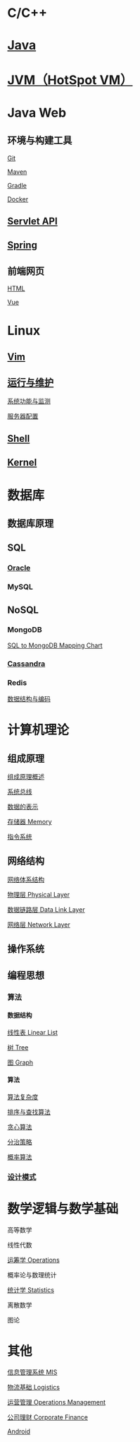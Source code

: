 # C/C++

# [Java](./Java.md)

# [JVM（HotSpot VM）](./JVM.md)

# Java Web

## 环境与构建工具

[Git](./Books/BuildTools/Git.md)

[Maven](./Books/BuildTools/Maven.md)

[Gradle](./Books/BuildTools/Gradle.md)

[Docker](./Books/BuildTools/Docker.md)

## [Servlet API](./Books/Java/Servlet.md)

## [Spring](./Spring.md)

## 前端网页

[HTML](./Books/前端/HTML.md)

[Vue](./Books/前端/Vue.md)

# Linux

## [Vim](./Books/Linux/Vim.md)

## [运行与维护](./Books/Linux/运行与维护.md)

[系统功能与监测](./Books/Linux/系统功能与监测.md)

[服务器配置](./Books/Linux/服务器配置.md)

## [Shell](./Books/Linux/Shell.md)

## [Kernel](./Books/Linux/Kernel.md)

# 数据库

## 数据库原理

## SQL

### [Oracle](./Oracle.md)

### MySQL

## NoSQL

### MongoDB

[SQL to MongoDB Mapping Chart](./Books/NoSQL/MongoDB/SQL_to_MongoDB_Mapping.md)

### [Cassandra](./Books/NoSQL/Cassandra.md)

### Redis

[数据结构与编码](./Books/NoSQL/Redis/数据结构与编码.md)

# 计算机理论

## 组成原理

[组成原理概述](./Books/Computer/组成原理概述.md)

[系统总线](./Books/Computer/系统总线.md)

[数据的表示](./Books/Computer/数据的表示.md)

[存储器 Memory](./Books/Computer/Memory.md)

[指令系统](./Books/Computer/指令系统.md)

## 网络结构

[网络体系结构](./Books/Computer/网络体系结构.md)

[物理层 Physical Layer](./Books/Computer/PhysicalLayer.md)

[数据链路层 Data Link Layer](./Books/Computer/DataLinkLayer.md)

[网络层 Network Layer](./Books/Computer/NetworkLayer.md)

## 操作系统

## 编程思想

### 算法

#### 数据结构

[线性表 Linear List](./Books/Arithmetic/LinearList.md)

[树 Tree](./Books/Arithmetic/Tree.md)

[图 Graph](./Books/Arithmetic/Graph.md)

#### 算法

[算法复杂度](./Books/Arithmetic/算法复杂度.md)

[排序与查找算法](./Books/Arithmetic/排序与查找算法.md)

[贪心算法](./Books/Arithmetic/贪心算法.md)

[分治策略](./Books/Arithmetic/分治策略.md)

[概率算法](./Books/Arithmetic/概率算法.md)

### [设计模式](./DesignPattern.md)

# 数学逻辑与数学基础

高等数学

线性代数

[运筹学 Operations](./Books/Mathematics/Operations.md)

概率论与数理统计

[统计学 Statistics](./Books/Mathematics/Statistics.md)

离散数学

图论

# 其他

[信息管理系统 MIS](./Books/MIS/MIS.md)

[物流基础 Logistics](./Books/Others/Logistics.md)

[运营管理 Operations Management](./Books/Others/OperationsManagement.md)

[公司理财 Corporate Finance](./Books/Others/CorporateFinance.md)

[Android](./Books/Android/Android.md)

